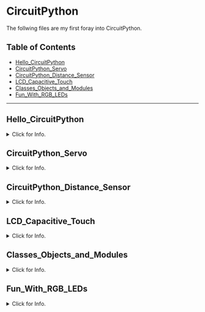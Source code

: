 # CircuitPython
 The follwing files are my first foray into CircuitPython.
## Table of Contents
* [Hello_CircuitPython](#Hello_CircuitPython)
* [CircuitPython_Servo](#CircuitPython_Servo)
* [CircuitPython_Distance_Sensor](#CircuitPython_Distance_Sensor)
* [LCD_Capacitive_Touch](#LCD_Capacitive_Touch)
* [Classes_Objects_and_Modules](#Classes_Objects_and_Modules)
* [Fun_With_RGB_LEDs](#Fun_With_RGB_LEDs)
---

## Hello_CircuitPython

 <details><summary>Click for Info.</summary>
 <p>  
```
  
 ### Description & Code
  Here is the code to make the onboard led blink 3 different colors.  
  
```python
import board
import time

import neopixel
led = neopixel.NeoPixel(board.NEOPIXEL, 1) # This shows what led we are using

led.brightness = 0.3

print("Make Colors") # We use the serial monitor to display that the code is functioning

while True:
    led[0] = (250, 0, 0)
    time.sleep(0.8) # The amount the LED sleeps is how long it takes before it blinks again
    led[0] = (0, 250, 0)
    time.sleep(0.8)
    led[0] = (0, 0, 250)
    time.sleep(0.8)

```


### Evidence and Wiring
No wiring needed as I used onboard LED

<img src="https://user-images.githubusercontent.com/71342195/132705470-5ed55196-d533-40a7-8287-22687f17d50c.jpg"> <img src="https://user-images.githubusercontent.com/71342195/132705916-4f73c04e-05ac-4eff-89e7-fa6141bc669f.jpg"><img src= "https://user-images.githubusercontent.com/71342195/132704790-18001dc9-acca-49ba-9342-20a454e6e22e.jpg" width="250px">

### Reflection
The first thing that I had to do was see what was happened to the Metro becasue the serial monitor kept printing "Hello World" even though I had "Make Colors" with the print funtion. I had to reset the board everytime i updated my code to fix the problem. Once it was fixed the assignment got significantly easier.

'''
</p>
 </details>
  


  
## CircuitPython_Servo
 <details><summary>Click for Info.</summary>
 <p>  
```
  
### Description & Code

Here is the code than makes the servo spin 180 degrees.
```python
import time
import board
import pwmio
from adafruit_motor import servo # This shows what servo we are using

# create a PWMOut object on Pin A2.
pwm = pwmio.PWMOut(board.A2, duty_cycle=2 ** 15, frequency=50)

# Create a servo object, my_servo.
my_servo = servo.Servo(pwm)

while True:
    for angle in range(0, 180, 5):  # 0 - 180 degrees, 5 degrees at a time.
        my_servo.angle = angle
        time.sleep(0.05)
    for angle in range(180, 0, 5):  # 180 - 0 degrees, 5 degrees at a time.
        my_servo.angle = angle
        time.sleep(0.05)

```



### Images and Wiring
<img src="https://user-images.githubusercontent.com/71342195/133264238-48bde56d-83d8-4563-89e4-3d9abb9a0ada.jpg">
This first image is at the beginning at the rotation to 180 degrees
<img src="https://user-images.githubusercontent.com/71342195/133264256-2c03cd86-2a41-430d-8bce-b1d57e3de1d5.jpg"> 
The second image is at the end of the rotation to 180 degrees
<img src="https://github.com/rareval48/CircuitPython/blob/main/Images/Servo.png?raw=true" width="800px">

### Reflection
The only problem I had was getting the code running, I had to "Make sure you have downloaded the appropriate Adafruit CircuitPython library bundle. So, if you're running version 6.x of CircuitPython, grab the 6.x bundle. Click "Extract All", then you'll find a "lib" folder and inside that you'll find an "adafruit_motor" folder, which contains the "servo.mpy" library.  Copy that file to the lib folder on your Metro and you can use Adafruit's amazing servo object!  In other words, you can say stuff like myServo.angle = 90 instead of having to figure out PWM communication." That was the hardest part of the project. The circuitry was pretty easy because there were only 3 wires to plug in.

'''
</p>
 </details>
 
## CircuitPython_Distance_Sensor
 <details><summary>Click for Info.</summary>
 <p>  
```

### Description & Code
Here's the code for sensing distance and using a LED to display it
```python
import time 
import board
import neopixel
from adafruit_hcsr04 import HCSR04 # This shows what sensor we are using

trig = board.A2
echo = board.A3
sonar = HCSR04(trig, echo) 
dot = neopixel.NeoPixel(board.NEOPIXEL, 1)
dot.brightness = 0.7
red = 225 
green = 0
blue = 0

distance = 0

while True:
    dot.fill((red, green, blue))
    if distance <= 20:
        red = 255 - (12 * distance) # This shows what distance is needed for that color
        blue = 0 + (12 * distance)
        green = 0
    if distance > 20:
        green = 0 + (12 * (distance - 20))
        blue = 225 - (12 * (distance - 20))
        red = 0
    if red <= 0:
        red = 0
    if blue >= 225:
        blue = 225
    if blue <= 0:
        blue = 0
    if green >= 225:
        green = 225
    try:
        print(int(sonar.distance))
        distance = int(sonar.distance)
    except RuntimeError:
        pass
        time.sleep(0.05)


```

### Evidence and Wiring
<img src="https://github.com/rareval48/CircuitPython/blob/main/Images/distance_sensor.gif">

### Reflection
This assignment taught me many things including how to use a distance sensor and how to set up/ plug in the distance sensor to the board. It was pretty easy to get everything setup and get the code to work  all I had to do was to find out how to get the LED to change smoothly. I got it to run smoothly by mixing code from the Hello_CircuitPython assignment above and code from a couple of adafruits websites. :neckbeard:

'''
</p>
 </details>

## LCD_Capacitive_Touch
<details><summary>Click for Info.</summary>
 <p>  
```
  
### Description & Code
Here is the code for LCD capacitive touch
```python
from lcd.lcd import LCD
from lcd.i2c_pcf8574_interface import I2CPCF8574Interface
import board
import time
import touchio # Let the board know what we wanted to do

touch = touchio.TouchIn(board.A0)
touch2 = touchio.TouchIn(board.A1)

i2c = board.I2C()
lcd = LCD(I2CPCF8574Interface(i2c, 0x3f), 16, 2, 8)
print("Starting")
print("Chasing")
print("Caught")
lcd.print("Print Now!                 ") # I put this here to show when the board reset
time.sleep(1)
lcd.print("No!")
time.sleep(1)
lcd.clear()

testValue = 0

a = 0
b = 1

Increase = 1
ChangedAlready = 0

while True: # Almost everything below this point is from Logan Martins code for this assignment. The repo will be under the code.
    time.sleep(0.1)
    if touch.value:
        if Increase == 1:
            lcd.clear()
            a = a + b
            print(a)
            lcd.print("\nTouches:")
            lcd.print(str(a))
        if Increase == 0:
            lcd.clear()
            a = a - b
            print(a)
            lcd.print("\nTouches:") # Displays how many touches there are
            lcd.print(str(a))
    if touch2.value:
        print("Switch") # Switches from positive to negative touches
        if ChangedAlready == 0:
            if Increase == 1:
                ChangedAlready = 1
                Increase = 0
        if ChangedAlready == 0:
            if Increase == 0:
                ChangedAlready = 1
                Increase = 1
    if ChangedAlready == 1:
        time.sleep(1)
        ChangedAlready = 0
        

```
[Link for Logan Martins github](https://github.com/Logan-Martin)

### Evidence and Wiring
<img src="https://user-images.githubusercontent.com/71342195/138705220-4aaea59b-582e-4ce8-a230-049f65b8504c.png" width="800px">
<img src="https://user-images.githubusercontent.com/71342195/138706907-e211ae72-78aa-4830-a93c-60ff1ead6577.gif">

### Reflection
It took me a week of working to get this working and was the most difficult assignment. I learned many things while going through this assignment. On of them being, you cant use both lcd.message and lcd.print in the same code. Otherwise it wont do anythng and will show an error. I also had to go on different adafruit websites to try to find code that would work with the backpack on the back of the LCD. Mr. Deirolf ended up working out the code, so the top half of my code is based off of [Mr. Deirolf's code](https://github.com/OneCHSEngr/CircuitPython).

'''
</p>
 </details>  
  
## Classes_Objects_and_Modules
<details><summary>Click for Info.</summary>
 <p>  
```

### Description and Code
This code allows another piece of code to run without the second piece of code having to be unnecessarily long.

```python
from digitalio import DigitalInOut, Direction
class RGB:
    # declare object with a red pin, green pin, blue pin
    def __init__(self, red, green, blue):
        self.RedLed = DigitalInOut(red)
        self.RedLed.direction = Direction.OUTPUT
        self.GreenLed = DigitalInOut(green)
        self.GreenLed.direction = Direction.OUTPUT
        self.BlueLed = DigitalInOut(blue)
        self.BlueLed.direction = Direction.OUTPUT

    # only red is on
    def red(self):
        self.RedLed.value = 255
        self.GreenLed.value = 0
        self.BlueLed.value = 0

    # only green is on
    def green(self):
        self.RedLed.value = 0
        self.GreenLed.value = 250
        self.BlueLed.value = 0

    # only blue is on
    def blue(self):
        self.RedLed.value = 0
        self.GreenLed.value = 0
        self.BlueLed.value = 255

    # only red and green are on
    def yellow(self):
        self.RedLed.value = 255
        self.GreenLed.value = 100
        self.BlueLed.value = 0

    # only red and blue are on
    def magenta(self):
        self.RedLed.value = 255
        self.GreenLed.value = 0
        self.BlueLed.value = 100

    # only blue and green are on
    def cyan(self):
        self.RedLed.value = 0
        self.GreenLed.value = 255
        self.BlueLed.value = 255
        

```
### Evidence & Wiring
The code below allows the LEDs to change colors by using a class. 

<img src="https://user-images.githubusercontent.com/71342195/157257842-6fb8c05a-99df-4a6d-9e72-c024db789b42.png"><img src="https://user-images.githubusercontent.com/71342195/157259088-ff4afe22-2708-456e-b7d6-e547a445cf44.gif">

'''
</p>
 </details>  
    
  
## Fun_With_RGB_LEDs
<details><summary>Click for Info.</summary>
 <p>  
```
 
### Description and Code
This code allows you to change the time that the leds blink and allows you to control how bright or dim they are.

```python
import time
import board
from rgbfade import RGB

r1 = board.D8
g1 = board.D9
b1 = board.D10

r2 = board.D4
g2 = board.D5
b2 = board.D7  # D6 is using the same timer as D8,9,10.  Avoid!


full = 65535
half = int(65535/10)

LED1 = RGB(r1, g1, b1)
LED2 = RGB(r2, g2, b2)


while True:

    LED1.red()
    LED2.cyan()
    time.sleep(1)
    LED1.red(half)
    LED2.cyan(half)
    time.sleep(1)

    LED1.blue()
    LED2.yellow()
    time.sleep(1)
    LED1.blue(half)
    LED2.yellow(half)
    time.sleep(1)

    LED1.green()
    LED2.magenta()
    time.sleep(1)
    LED1.green(half)
    LED2.magenta(half)
    time.sleep(1)

    LED1.white()
    LED2.white()
    time.sleep(.25)
    LED1.white(half)
    LED2.white(half)
    time.sleep(.25)
    LED1.white()
    LED2.white()
    time.sleep(.25)
    LED1.white(half)
    LED2.white(half)
    time.sleep(.25)


        

```

### Evidence and Wiring

This code was really easy as all you had to do was adapt the code from an earlier assignment to make sure that the dimmer worked. In the earlier code (in module Classes Objects and Modules) all you had to do was add full and half so the board knew what both those terms meant.
<img src="https://user-images.githubusercontent.com/71342195/158599840-17313220-4bc8-42ac-a560-13957b2a3371.gif"><img src="https://user-images.githubusercontent.com/71342195/158600613-babc5a84-a8eb-42d2-a0ed-cbd52d632336.png">

'''
</p>
 </details> 
